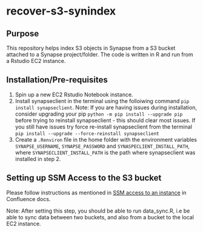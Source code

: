 # recover-s3-synindex

## Purpose
This repository helps index S3 objects in Synapse from a S3 bucket attached to a Synapse project/folder. The code is written in R and run from a Rstudio EC2 instance.

## Installation/Pre-requisites
1. Spin up a new EC2 Rstudio Notebook instance.
2. Install synapseclient in the terminal using the folloiwing command
`pip install synapseclient`. 
Note: If you are having issues during installation, consider upgrading your pip `python -m pip install --upgrade pip` before trying to reinstall synapseclient - this should clear most issues. If you still have issues try force re-install synapseclient from the terminal `pip install --upgrade --force-reinstall synapseclient`
3. Create a `.Renviron` file in the home folder with the environment variables `SYNAPSE_USERNAME`, `SYNAPSE_PASSWORD` and `SYNASPECLIENT_INSTALL_PATH`, where `SYNAPSECLIENT_INSTALL_PATH` is the path where synapseclient was installed in step 2.

## Setting up SSM Access to the S3 bucket
Please follow instructions as mentioned in [SSM access to an instance](https://sagebionetworks.jira.com/wiki/spaces/SC/pages/938836322/Service+Catalog+Provisioning#SSM-access-to-an-Instance
) in Confluence docs. 

Note: After setting this step, you should be able to run data_sync.R, i.e be able to sync data between two buckets, and also from a bucket to the local EC2 instance.

## 
